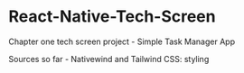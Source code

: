 # React-Native-Tech-Screen
Chapter one tech screen project - Simple Task Manager App

Sources so far 
     - Nativewind and Tailwind CSS: styling